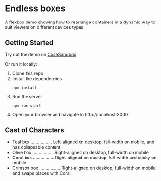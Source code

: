 # Endless boxes

A flexbox demo showing how to rearrange containers in a dynamic way to suit viewers on
different devices types

## Getting Started

Try out the demo on [CodeSandbox](https://codesandbox.io/p/github/jocmp/endless-boxes/main?file=%2FREADME.md)

Or run it locally:

1. Clone this repo
2. Install the dependencies
   ```
   npm install
   ```
3. Run the server
   ```
   npm run start
   ```
4. Open your browser and navigate to http://localhost:3000

## Cast of Characters

- Teal box ................. Left-aligned on desktop, full-width on mobile, and has collapsable content
- Olive box ................. Right-aligned on desktop, full-width on mobile
- Coral box ................. Right-aligned on desktop, full-width and sticky on mobile
- Crimson box ................. Right-aligned on desktop, full-width on mobile and swaps places with Coral
